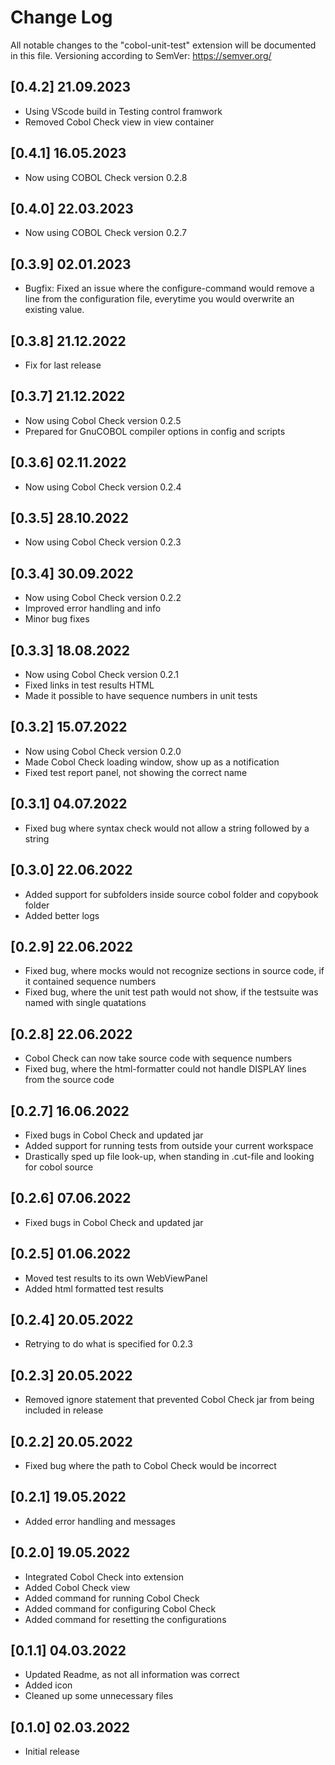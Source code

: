 # Change Log

All notable changes to the "cobol-unit-test" extension will be documented in this file. Versioning according to SemVer: https://semver.org/ 
## [0.4.2] 21.09.2023
- Using VScode build in Testing control framwork
- Removed Cobol Check view in view container

## [0.4.1] 16.05.2023
- Now using COBOL Check version 0.2.8

## [0.4.0] 22.03.2023
- Now using COBOL Check version 0.2.7

## [0.3.9] 02.01.2023
- Bugfix: Fixed an issue where the configure-command would remove a line from the configuration file, everytime you would overwrite an existing value.

## [0.3.8] 21.12.2022
- Fix for last release

## [0.3.7] 21.12.2022
- Now using Cobol Check version 0.2.5
- Prepared for GnuCOBOL compiler options in config and scripts

## [0.3.6] 02.11.2022
- Now using Cobol Check version 0.2.4

## [0.3.5] 28.10.2022
- Now using Cobol Check version 0.2.3

## [0.3.4] 30.09.2022
- Now using Cobol Check version 0.2.2
- Improved error handling and info
- Minor bug fixes

## [0.3.3] 18.08.2022
- Now using Cobol Check version 0.2.1
- Fixed links in test results HTML
- Made it possible to have sequence numbers in unit tests

## [0.3.2] 15.07.2022

- Now using Cobol Check version 0.2.0
- Made Cobol Check loading window, show up as a notification
- Fixed test report panel, not showing the correct name

## [0.3.1] 04.07.2022

- Fixed bug where syntax check would not allow a string followed by a string

## [0.3.0] 22.06.2022

- Added support for subfolders inside source cobol folder and copybook folder
- Added better logs

## [0.2.9] 22.06.2022

- Fixed bug, where mocks would not recognize sections in source code, if it contained sequence numbers
- Fixed bug, where the unit test path would not show, if the testsuite was named with single quatations

## [0.2.8] 22.06.2022

- Cobol Check can now take source code with sequence numbers
- Fixed bug, where the html-formatter could not handle DISPLAY lines from the source code

## [0.2.7] 16.06.2022

- Fixed bugs in Cobol Check and updated jar
- Added support for running tests from outside your current workspace
- Drastically sped up file look-up, when standing in .cut-file and looking for cobol source 

## [0.2.6] 07.06.2022

- Fixed bugs in Cobol Check and updated jar

## [0.2.5] 01.06.2022

- Moved test results to its own WebViewPanel
- Added html formatted test results

## [0.2.4] 20.05.2022

- Retrying to do what is specified for 0.2.3

## [0.2.3] 20.05.2022

- Removed ignore statement that prevented Cobol Check jar from being included in release

## [0.2.2] 20.05.2022

- Fixed bug where the path to Cobol Check would be incorrect

## [0.2.1] 19.05.2022

- Added error handling and messages

## [0.2.0] 19.05.2022

- Integrated Cobol Check into extension
- Added Cobol Check view
- Added command for running Cobol Check
- Added command for configuring Cobol Check
- Added command for resetting the configurations

## [0.1.1] 04.03.2022

- Updated Readme, as not all information was correct
- Added icon
- Cleaned up some unnecessary files

## [0.1.0] 02.03.2022

- Initial release